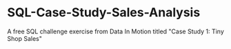 # SQL-Case-Study-Sales-Analysis
A free SQL challenge exercise from Data In Motion titled "Case Study 1: Tiny Shop Sales"
